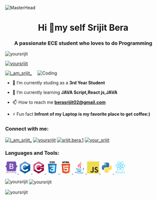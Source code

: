 ![MasterHead](https://media2.giphy.com/headers/GitHub/w8ZJLtJbmuph.gif)
<h1 align="center">Hi 👋my self Srijit Bera</h1>
<h3 align="center">A passionate ECE student who loves to do Programming</h3>

<p align="left"> <img src="https://komarev.com/ghpvc/?username=yoursrijit&label=Profile%20views&color=0e75b6&style=flat" alt="yoursrijit" /> </p>

<p align="left"> <a href="https://github.com/ryo-ma/github-profile-trophy"><img src="https://github-profile-trophy.vercel.app/?username=yoursrijit" alt="yoursrijit" /></a> </p>
<img align="right" alt="Coding" width="400"src="https://cdn.dribbble.com/users/1162077/screenshots/3848914/programmer.gif">


<p align="left"> <a href="https://twitter.com/i_am_srijit_" target="blank"><img src="https://img.shields.io/twitter/follow/i_am_srijit_?logo=twitter&style=for-the-badge" alt="i_am_srijit_" /></a> </p>

- 🔭 I’m currently studing as a **3rd Year Student**

- 🌱 I’m currently learning **JAVA Script,React js,JAVA**

- 📫 How to reach me **berasrijit02@gmail.com**

- ⚡ Fun fact **Infront of my Laptop is my favorite place to get coffee:)**

<h3 align="left">Connect with me:</h3>
<p align="left">
<a href="https://twitter.com/i_am_srijit_" target="blank"><img align="center" src="https://raw.githubusercontent.com/rahuldkjain/github-profile-readme-generator/master/src/images/icons/Social/twitter.svg" alt="i_am_srijit_" height="30" width="40" /></a>
<a href="https://codesandbox.com/yoursrijit" target="blank"><img align="center" src="https://raw.githubusercontent.com/rahuldkjain/github-profile-readme-generator/master/src/images/icons/Social/codesandbox.svg" alt="yoursrijit" height="30" width="40" /></a>
<a href="https://fb.com/srijit.bera.1" target="blank"><img align="center" src="https://raw.githubusercontent.com/rahuldkjain/github-profile-readme-generator/master/src/images/icons/Social/facebook.svg" alt="srijit.bera.1" height="30" width="40" /></a>
<a href="https://instagram.com/your_srijit" target="blank"><img align="center" src="https://raw.githubusercontent.com/rahuldkjain/github-profile-readme-generator/master/src/images/icons/Social/instagram.svg" alt="your_srijit" height="30" width="40" /></a>
</p>

<h3 align="left">Languages and Tools:</h3>
<p align="left"> <a href="https://getbootstrap.com" target="_blank" rel="noreferrer"> <img src="https://raw.githubusercontent.com/devicons/devicon/master/icons/bootstrap/bootstrap-plain-wordmark.svg" alt="bootstrap" width="40" height="40"/> </a> <a href="https://www.cprogramming.com/" target="_blank" rel="noreferrer"> <img src="https://raw.githubusercontent.com/devicons/devicon/master/icons/c/c-original.svg" alt="c" width="40" height="40"/> </a> <a href="https://www.w3schools.com/cpp/" target="_blank" rel="noreferrer"> <img src="https://raw.githubusercontent.com/devicons/devicon/master/icons/cplusplus/cplusplus-original.svg" alt="cplusplus" width="40" height="40"/> </a> <a href="https://www.w3schools.com/css/" target="_blank" rel="noreferrer"> <img src="https://raw.githubusercontent.com/devicons/devicon/master/icons/css3/css3-original-wordmark.svg" alt="css3" width="40" height="40"/> </a> <a href="https://www.w3.org/html/" target="_blank" rel="noreferrer"> <img src="https://raw.githubusercontent.com/devicons/devicon/master/icons/html5/html5-original-wordmark.svg" alt="html5" width="40" height="40"/> </a> <a href="https://www.java.com" target="_blank" rel="noreferrer"> <img src="https://raw.githubusercontent.com/devicons/devicon/master/icons/java/java-original.svg" alt="java" width="40" height="40"/> </a> <a href="https://developer.mozilla.org/en-US/docs/Web/JavaScript" target="_blank" rel="noreferrer"> <img src="https://raw.githubusercontent.com/devicons/devicon/master/icons/javascript/javascript-original.svg" alt="javascript" width="40" height="40"/> </a> <a href="https://www.python.org" target="_blank" rel="noreferrer"> <img src="https://raw.githubusercontent.com/devicons/devicon/master/icons/python/python-original.svg" alt="python" width="40" height="40"/> </a> <a href="https://reactjs.org/" target="_blank" rel="noreferrer"> <img src="https://raw.githubusercontent.com/devicons/devicon/master/icons/react/react-original-wordmark.svg" alt="react" width="40" height="40"/> </a> </p>

<p><img align="left" src="https://github-readme-stats.vercel.app/api/top-langs?username=yoursrijit&show_icons=true&locale=en&layout=compact" alt="yoursrijit" /></p>

<p>&nbsp;<img align="center" src="https://github-readme-stats.vercel.app/api?username=yoursrijit&show_icons=true&locale=en" alt="yoursrijit" /></p>

<p><img align="center" src="https://github-readme-streak-stats.herokuapp.com/?user=yoursrijit&" alt="yoursrijit" /></p>
